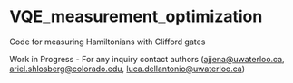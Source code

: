 # VQE_measurement_optimization
Code for measuring Hamiltonians with Clifford gates

Work in Progress - For any inquiry contact authors (ajjena@uwaterloo.ca, ariel.shlosberg@colorado.edu, luca.dellantonio@uwaterloo.ca)
